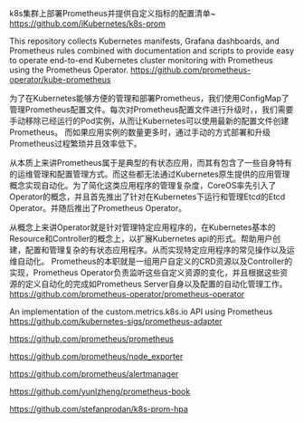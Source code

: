 
k8s集群上部署Prometheus并提供自定义指标的配置清单~
https://github.com/iKubernetes/k8s-prom

This repository collects Kubernetes manifests, Grafana dashboards, and Prometheus rules combined with documentation and scripts to provide easy to operate end-to-end Kubernetes cluster monitoring with Prometheus using the Prometheus Operator.
https://github.com/prometheus-operator/kube-prometheus

为了在Kubernetes能够方便的管理和部署Prometheus，我们使用ConfigMap了管理Prometheus配置文件。每次对Prometheus配置文件进行升级时，，我们需要手动移除已经运行的Pod实例，从而让Kubernetes可以使用最新的配置文件创建Prometheus。 而如果应用实例的数量更多时，通过手动的方式部署和升级Prometheus过程繁琐并且效率低下。

从本质上来讲Prometheus属于是典型的有状态应用，而其有包含了一些自身特有的运维管理和配置管理方式。而这些都无法通过Kubernetes原生提供的应用管理概念实现自动化。为了简化这类应用程序的管理复杂度，CoreOS率先引入了Operator的概念，并且首先推出了针对在Kubernetes下运行和管理Etcd的Etcd Operator。并随后推出了Prometheus Operator。

从概念上来讲Operator就是针对管理特定应用程序的，在Kubernetes基本的Resource和Controller的概念上，以扩展Kubernetes api的形式。帮助用户创建，配置和管理复杂的有状态应用程序。从而实现特定应用程序的常见操作以及运维自动化。
Prometheus的本职就是一组用户自定义的CRD资源以及Controller的实现，Prometheus Operator负责监听这些自定义资源的变化，并且根据这些资源的定义自动化的完成如Prometheus Server自身以及配置的自动化管理工作。
https://github.com/prometheus-operator/prometheus-operator


An implementation of the custom.metrics.k8s.io API using Prometheus
https://github.com/kubernetes-sigs/prometheus-adapter


https://github.com/prometheus/prometheus

https://github.com/prometheus/node_exporter

https://github.com/prometheus/alertmanager

https://github.com/yunlzheng/prometheus-book


https://github.com/stefanprodan/k8s-prom-hpa
